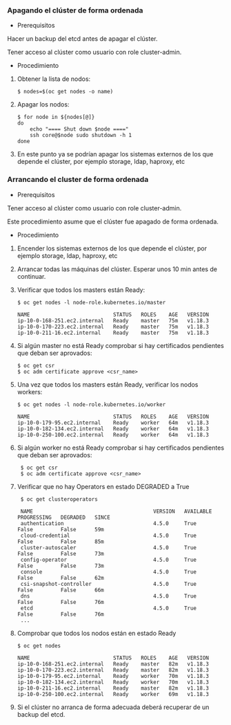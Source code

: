
###  Apagando el clúster de forma ordenada

* Prerequisitos

 Hacer un backup del etcd antes de apagar el clúster.

 Tener acceso al clúster como usuario con role cluster-admin.

* Procedimiento

1. Obtener la lista de nodos:

       $ nodes=$(oc get nodes -o name)

2. Apagar los nodos:

       $ for node in ${nodes[@]}
       do
           echo "==== Shut down $node ===="
           ssh core@$node sudo shutdown -h 1
       done
3. En este punto ya se podrían apagar los sistemas externos de los que depende el clúster, por ejemplo storage, ldap, haproxy, etc

### Arrancando el cluster de forma ordenada

* Prerequisitos

 Tener acceso al clúster como usuario con role cluster-admin.

 Este procedimiento asume que el clúster fue apagado de forma ordenada.

* Procedimiento

1. Encender los sistemas externos de los que depende el clúster, por ejemplo storage, ldap, haproxy, etc

2. Arrancar todas las máquinas del clúster. Esperar unos 10 min antes de continuar.

3. Verificar que todos los masters están Ready:

       $ oc get nodes -l node-role.kubernetes.io/master

       NAME                           STATUS   ROLES    AGE   VERSION
       ip-10-0-168-251.ec2.internal   Ready    master   75m   v1.18.3
       ip-10-0-170-223.ec2.internal   Ready    master   75m   v1.18.3
       ip-10-0-211-16.ec2.internal    Ready    master   75m   v1.18.3

4. Si algún master no está Ready comprobar si hay certificados pendientes que deban ser aprovados:

       $ oc get csr
       $ oc adm certificate approve <csr_name>

5. Una vez que todos los masters están Ready, verificar los nodos workers:

       $ oc get nodes -l node-role.kubernetes.io/worker

       NAME                           STATUS   ROLES    AGE   VERSION
       ip-10-0-179-95.ec2.internal    Ready    worker   64m   v1.18.3
       ip-10-0-182-134.ec2.internal   Ready    worker   64m   v1.18.3
       ip-10-0-250-100.ec2.internal   Ready    worker   64m   v1.18.3

6. Si algún worker no está Ready comprobar si hay certificados pendientes que deban ser aprovados:

        $ oc get csr
        $ oc adm certificate approve <csr_name>

7. Verificar que no hay Operators en estado DEGRADED a True

        $ oc get clusteroperators

        NAME                                       VERSION   AVAILABLE   PROGRESSING   DEGRADED   SINCE
        authentication                             4.5.0     True        False         False      59m
        cloud-credential                           4.5.0     True        False         False      85m
        cluster-autoscaler                         4.5.0     True        False         False      73m
        config-operator                            4.5.0     True        False         False      73m
        console                                    4.5.0     True        False         False      62m
        csi-snapshot-controller                    4.5.0     True        False         False      66m
        dns                                        4.5.0     True        False         False      76m
        etcd                                       4.5.0     True        False         False      76m
        ...


 8. Comprobar que todos los nodos están en estado Ready

        $ oc get nodes

        NAME                           STATUS   ROLES    AGE   VERSION
        ip-10-0-168-251.ec2.internal   Ready    master   82m   v1.18.3
        ip-10-0-170-223.ec2.internal   Ready    master   82m   v1.18.3
        ip-10-0-179-95.ec2.internal    Ready    worker   70m   v1.18.3
        ip-10-0-182-134.ec2.internal   Ready    worker   70m   v1.18.3
        ip-10-0-211-16.ec2.internal    Ready    master   82m   v1.18.3
        ip-10-0-250-100.ec2.internal   Ready    worker   69m   v1.18.3


9. Si el clúster no arranca de forma adecuada deberá recuperar de un backup del etcd.
